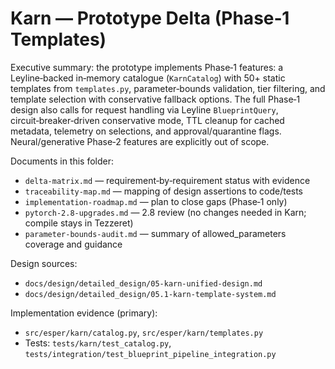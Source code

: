 # Karn — Prototype Delta (Phase‑1 Templates)

Executive summary: the prototype implements Phase‑1 features: a Leyline‑backed in‑memory catalogue (`KarnCatalog`) with 50+ static templates from `templates.py`, parameter‑bounds validation, tier filtering, and template selection with conservative fallback options. The full Phase‑1 design also calls for request handling via Leyline `BlueprintQuery`, circuit‑breaker‑driven conservative mode, TTL cleanup for cached metadata, telemetry on selections, and approval/quarantine flags. Neural/generative Phase‑2 features are explicitly out of scope.

Documents in this folder:
- `delta-matrix.md` — requirement‑by‑requirement status with evidence
- `traceability-map.md` — mapping of design assertions to code/tests
- `implementation-roadmap.md` — plan to close gaps (Phase‑1 only)
- `pytorch-2.8-upgrades.md` — 2.8 review (no changes needed in Karn; compile stays in Tezzeret)
- `parameter-bounds-audit.md` — summary of allowed_parameters coverage and guidance

Design sources:
- `docs/design/detailed_design/05-karn-unified-design.md`
- `docs/design/detailed_design/05.1-karn-template-system.md`

Implementation evidence (primary):
- `src/esper/karn/catalog.py`, `src/esper/karn/templates.py`
- Tests: `tests/karn/test_catalog.py`, `tests/integration/test_blueprint_pipeline_integration.py`
